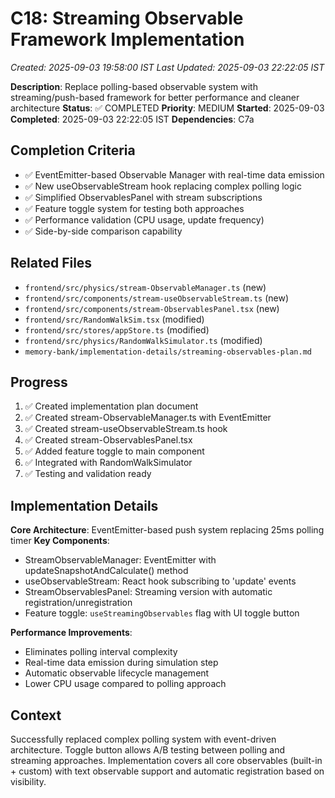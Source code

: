 # C18: Streaming Observable Framework Implementation
*Created: 2025-09-03 19:58:00 IST*
*Last Updated: 2025-09-03 22:22:05 IST*

**Description**: Replace polling-based observable system with streaming/push-based framework for better performance and cleaner architecture
**Status**: ✅ COMPLETED
**Priority**: MEDIUM
**Started**: 2025-09-03
**Completed**: 2025-09-03 22:22:05 IST
**Dependencies**: C7a

## Completion Criteria
- ✅ EventEmitter-based Observable Manager with real-time data emission
- ✅ New useObservableStream hook replacing complex polling logic
- ✅ Simplified ObservablesPanel with stream subscriptions
- ✅ Feature toggle system for testing both approaches
- ✅ Performance validation (CPU usage, update frequency)
- ✅ Side-by-side comparison capability

## Related Files
- `frontend/src/physics/stream-ObservableManager.ts` (new)
- `frontend/src/components/stream-useObservableStream.ts` (new) 
- `frontend/src/components/stream-ObservablesPanel.tsx` (new)
- `frontend/src/RandomWalkSim.tsx` (modified)
- `frontend/src/stores/appStore.ts` (modified)
- `frontend/src/physics/RandomWalkSimulator.ts` (modified)
- `memory-bank/implementation-details/streaming-observables-plan.md`

## Progress
1. ✅ Created implementation plan document
2. ✅ Created stream-ObservableManager.ts with EventEmitter
3. ✅ Created stream-useObservableStream.ts hook
4. ✅ Created stream-ObservablesPanel.tsx
5. ✅ Added feature toggle to main component
6. ✅ Integrated with RandomWalkSimulator
7. ✅ Testing and validation ready

## Implementation Details
**Core Architecture**: EventEmitter-based push system replacing 25ms polling timer
**Key Components**:
- StreamObservableManager: EventEmitter with updateSnapshotAndCalculate() method
- useObservableStream: React hook subscribing to 'update' events
- StreamObservablesPanel: Streaming version with automatic registration/unregistration
- Feature toggle: `useStreamingObservables` flag with UI toggle button

**Performance Improvements**:
- Eliminates polling interval complexity
- Real-time data emission during simulation step
- Automatic observable lifecycle management
- Lower CPU usage compared to polling approach

## Context
Successfully replaced complex polling system with event-driven architecture. Toggle button allows A/B testing between polling and streaming approaches. Implementation covers all core observables (built-in + custom) with text observable support and automatic registration based on visibility.
